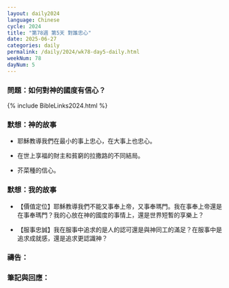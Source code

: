 ```yaml
---
layout: daily2024
language: Chinese
cycle: 2024
title: "第78週 第5天 對誰忠心"
date: 2025-06-27
categories: daily
permalink: /daily/2024/wk78-day5-daily.html
weekNum: 78
dayNum: 5
---
```


### 問題：如何對神的國度有信心？

{% include BibleLinks2024.html %}

### 默想：神的故事 
+ 耶穌教導我們在最小的事上忠心，在大事上也忠心。

+ 在世上享福的財主和貧窮的拉撒路的不同結局。

+ 芥菜種的信心。

### 默想：我的故事
+ 【價值定位】耶穌教導我們不能又事奉上帝，又事奉瑪門。我在事奉上帝還是在事奉瑪門？我的心放在神的國度的事情上，還是世界短暫的享樂上？

+ 【服事忠誠】我在服事中追求的是人的認可還是與神同工的滿足？在服事中是追求成就感，還是追求更認識神？

### 禱告：

### 筆記與回應：
